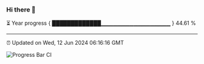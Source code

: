 ### Hi there 👋

⏳ Year progress { █████████████▁▁▁▁▁▁▁▁▁▁▁▁▁▁▁▁▁ } 44.61 %

---

⏰ Updated on Wed, 12 Jun 2024 06:16:16 GMT

![Progress Bar CI](https://github.com/liununu/liununu/workflows/Progress%20Bar%20CI/badge.svg)
